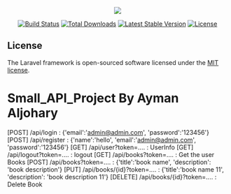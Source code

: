 <p align="center"><img src="https://laravel.com/assets/img/components/logo-laravel.svg"></p>

<p align="center">
<a href="https://travis-ci.org/laravel/framework"><img src="https://travis-ci.org/laravel/framework.svg" alt="Build Status"></a>
<a href="https://packagist.org/packages/laravel/framework"><img src="https://poser.pugx.org/laravel/framework/d/total.svg" alt="Total Downloads"></a>
<a href="https://packagist.org/packages/laravel/framework"><img src="https://poser.pugx.org/laravel/framework/v/stable.svg" alt="Latest Stable Version"></a>
<a href="https://packagist.org/packages/laravel/framework"><img src="https://poser.pugx.org/laravel/framework/license.svg" alt="License"></a>
</p>

## License

The Laravel framework is open-sourced software licensed under the [MIT license](https://opensource.org/licenses/MIT).

# Small_API_Project By Ayman Aljohary

[POST] /api/login : {'email':'admin@admin.com', 'password':'123456'}
[POST] /api/register : {'name':'hello', 'email':'admin@admin.com', 'password':'123456'}
[GET] /api/user?token=.... : UserInfo
[GET] /api/logout?token=.... : logout
[GET] /api/books?token=.... : Get the user Books
[POST] /api/books?token=.... : {'title':'book name', 'description': 'book description'}
[PUT] /api/books/{id}?token=.... : {'title':'book name 11', 'description': 'book description 11'}
[DELETE] /api/books/{id}?token=.... : Delete Book

